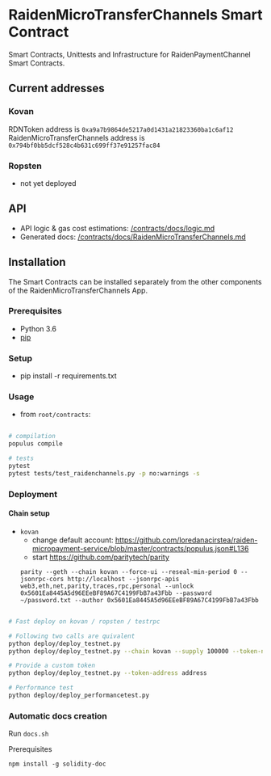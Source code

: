 # RaidenMicroTransferChannels Smart Contract

Smart Contracts, Unittests and Infrastructure for RaidenPaymentChannel Smart Contracts.

## Current addresses

### Kovan

RDNToken address is `0xa9a7b9864de5217a0d1431a21823360ba1c6af12`
RaidenMicroTransferChannels address is `0x794bf0bb5dcf528c4b631c699ff37e91257fac84`


### Ropsten

- not yet deployed


## API

 * API logic & gas cost estimations: [/contracts/docs/logic.md](/contracts/docs/logic.md)
 * Generated docs: [/contracts/docs/RaidenMicroTransferChannels.md](/contracts/docs/RaidenMicroTransferChannels.md)


## Installation

The Smart Contracts can be installed separately from the other components of the RaidenMicroTransferChannels App.

### Prerequisites

 * Python 3.6
 * [pip](https://pip.pypa.io/en/stable/)

### Setup

 * pip install -r requirements.txt

### Usage

- from `root/contracts`:

```sh

# compilation
populus compile

# tests
pytest
pytest tests/test_raidenchannels.py -p no:warnings -s

```

### Deployment



#### Chain setup

 * `kovan`
   - change default account: https://github.com/loredanacirstea/raiden-micropayment-service/blob/master/contracts/populus.json#L136
   - start https://github.com/paritytech/parity
   ```
   parity --geth --chain kovan --force-ui --reseal-min-period 0 --jsonrpc-cors http://localhost --jsonrpc-apis web3,eth,net,parity,traces,rpc,personal --unlock 0x5601Ea8445A5d96EEeBF89A67C4199FbB7a43Fbb --password ~/password.txt --author 0x5601Ea8445A5d96EEeBF89A67C4199FbB7a43Fbb
   ```


```sh

# Fast deploy on kovan / ropsten / testrpc

# Following two calls are quivalent
python deploy/deploy_testnet.py
python deploy/deploy_testnet.py --chain kovan --supply 100000 --token-name RDNToken --token-decimals 6 --token-symbol RDN --senders '0xe2e429949e97f2e31cd82facd0a7ae38f65e2f38,0xd1bf222ef7289ae043b723939d86c8a91f3aac3f,0xE0902284c85A9A03dAA3B5ab032e238cc05CFF9a,0x0052D7B657553E7f47239d8c4431Fef001A7f99c'

# Provide a custom token
python deploy/deploy_testnet.py --token-address address

# Performance test
python deploy/deploy_performancetest.py

```


### Automatic docs creation

Run `docs.sh`

Prerequisites
```
npm install -g solidity-doc

```
